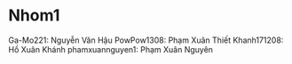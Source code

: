 # Nhom1
Ga-Mo221: Nguyễn Văn Hậu
PowPow1308: Phạm Xuân Thiết
Khanh171208: Hồ Xuân Khánh
phamxuannguyen1: Phạm Xuân Nguyên